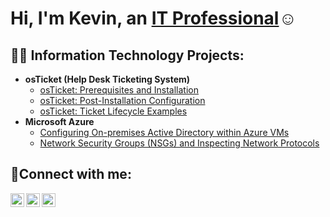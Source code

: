 <h1>Hi, I'm Kevin, an <a href="https:www.linkedin.com/in/
kevin-ray-a272b35a
">IT Professional</a>☺</h1>

<h2>👨‍💻 Information Technology Projects:</h2>

- <b>osTicket (Help Desk Ticketing System)</b>
  - [osTicket: Prerequisites and Installation](https://github.com/KevinRaypf/osticket-prereqs-.git)
  - [osTicket: Post-Installation Configuration](https://github.com/KevinRaypf/Post-Installation-Configuration.git)
  - [osTicket: Ticket Lifecycle Examples](https://github.com/KevinRaypf/Ticket-Lifecycle-.git)
- <b>Microsoft Azure</b>
  - [Configuring On-premises Active Directory within Azure VMs](https://github.com/KevinRaypf/On-premises-Active-Directory-Deployed-within-Azure.git)
  - [Network Security Groups (NSGs) and Inspecting Network Protocols](https://github.com/KevinRaypf/-Network-Security-Groups-NSGs-and-Inspecting-Network-Protocols.git)

<h2>🤳Connect with me:</h2>

[<img align="left" alt="Josh | Twitter" width="22px" src="https://cdn.jsdelivr.net/npm/simple-icons@v3/icons/twitter.svg" />][twitter]
[<img align="left" alt="Josh | LinkedIn" width="22px" src="https://cdn.jsdelivr.net/npm/simple-icons@v3/icons/linkedin.svg" />][linkedin]
[<img align="left" alt="Josh | Instagram" width="22px" src="https://cdn.jsdelivr.net/npm/simple-icons@v3/icons/instagram.svg" />][instagram]

[twitter]: https://twitter.com/Josh
[instagram]: https://www.instagram.com/Josh
[linkedin]: https://linkedin.com/in/Josh
